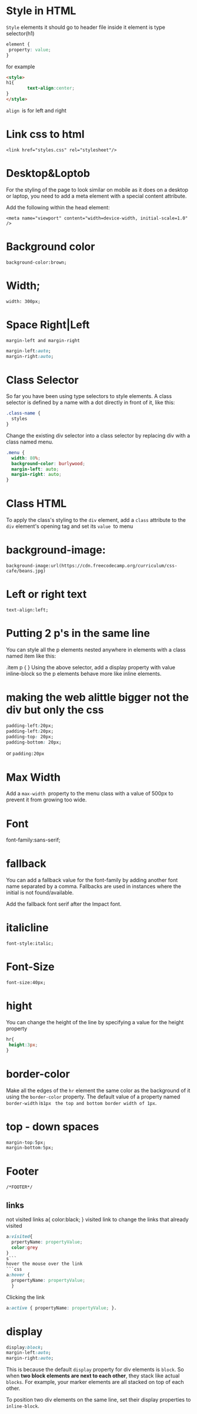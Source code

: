 # Style in HTML
`Style` elements it should go to header file
inside it 
element is  type selector(h1)
```css
element {
 property: value;
}
```
for example

```html
<style>
h1{
        text-align:center;
}
</style>
```
`align `is for  left and right
# Link css to html
`<link href="styles.css" rel="stylesheet"/>`
# Desktop&Loptob
For the styling of the page to look similar on mobile as it does on a desktop or laptop, you need to add a meta element with a special content attribute.

Add the following within the head element:

`<meta name="viewport" content="width=device-width, initial-scale=1.0" />`
# Background color
`background-color:brown;`
# Width;
 `width: 300px;`
# Space Right|Left
 `margin-left and margin-right`
```css
margin-left:auto;
margin-right:auto;
```

# Class Selector
So far you have been using type selectors to style elements. A class selector is defined by a name with a dot directly in front of it, like this:

```css
.class-name {
  styles
}
```
Change the existing div selector into a class selector by replacing div with a class named menu.
```css
.menu {
  width: 80%;
  background-color: burlywood;
  margin-left: auto;
  margin-right: auto;
}
```
# Class HTML
To apply the class's styling to the `div` element, add a `class` attribute to the `div` element's opening tag and set its `value `to menu
# background-image:
`background-image:url(https://cdn.freecodecamp.org/curriculum/css-cafe/beans.jpg)`
# Left or right text
 `text-align:left;`
# Putting 2 p's in the same line
You can style all the p elements nested anywhere in elements with a class named item like this:

.item p { }
Using the above selector, add a display property with value inline-block so the p elements behave more like inline elements.


# making the web alittle bigger not the div but only the css
```css
padding-left:20px;
padding-left:20px;
padding-top: 20px;
padding-bottom: 20px;
```
or 
`padding:20px`
# Max Width
Add a `max-width `property to the menu class with a value of 500px to prevent it from growing too wide.
# Font 
font-family:sans-serif;
# fallback
You can add a fallback value for the font-family by adding another font name separated by a comma. Fallbacks are used in instances where the initial is not found/available.

Add the fallback font serif after the Impact font.
# italicline
`font-style:italic;`
# Font-Size
`font-size:40px;`
# hight
 You can change the height of the line by specifying a value for the height property
 ```css
 hr{
  height:3px;
}
 ```
# border-color
Make all the edges of the `hr` element the same color as the background of it using the `border-color` property.
 The default value of a property named `border-width` is`1px`
 ` the top and bottom border width of 1px`.
# top - down spaces
```css
margin-top:5px;
margin-bottom:5px;
```
# Footer
`/*FOOTER*/`

## links 
not visited links
a{
  color:black;
}
visited link to change the links that already visited
```css
a:visited{
  prpertyName: propertyValue;
  color:grey
}
s```
hover the mouse over the link
```css
a:hover { 
  propertyName: propertyValue; 
  }
```
Clicking the link 
```css
a:active { propertyName: propertyValue; }.
```
#  display
```css
display:block;
margin-left:auto;
margin-right:auto;
```
This is because the default `display` property for div elements is `block`. So when **two block elements are next to each other**, they stack like actual `blocks`. For example, your marker elements are all stacked on top of each other.

To position two div elements on the same line, set their display properties to `inline-block`.
